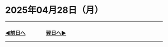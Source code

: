 # 2025年04月28日（月）

---

### [◀️前日へ](https://github.com/yuasys/chatty-journal/blob/main/2025/04/2025-04-27.md)&emsp;&emsp;&emsp;&emsp;[翌日へ▶️](https://github.com/yuasys/chatty-journal/blob/main/2025/04/2025-04-29.md)

---
